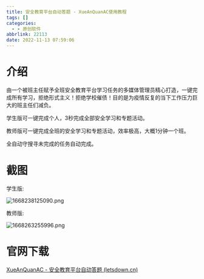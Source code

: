 ```yaml
---
title: 安全教育平台自动答题 - XueAnQuanAC使用教程
tags: []
categories:
  - - 原创软件
abbrlink: 22113
date: 2022-11-13 07:59:06
---
```


# 介绍

由一个被班主任赋予全班安全教育平台学习任务的多媒体管理员精心打造，一键完成所有学习，拒绝形式主义！拒绝学校催债！目的是为疫情反复的当下工作压力巨大的班主任们减负。

学生版可一键完成个人，3秒完成全部安全学习和专题活动。

教师版可一键完成全班的安全学习和专题活动，效率极高，大概1分钟一个班。

全自动守搜寻未完成的任务自动完成。

# 截图

学生版:



![1668238125090.png](https://p2.myzwq.com/i/2022/11/12/636f4b30a38d9.png)



教师版:

![1668263255996.png](https://p2.myzwq.com/i/2022/11/12/636fad5c7dfc1.png)

# 官网下载

[XueAnQuanAC - 安全教育平台自动答题 (letsdown.cn)](https://xaq.letsdown.cn/)
